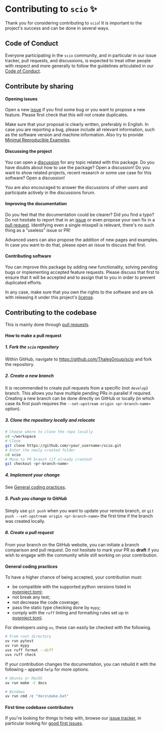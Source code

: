 # Contributing to `scio` ✨

Thank you for considering contributing to `scio`! It is important to the project's success and can be done in several ways.


## Code of Conduct

Everyone participating in the `scio` community, and in particular in our issue tracker, pull requests, and discussions, is expected to treat other people with respect and more generally to follow the guidelines articulated in our [Code of Conduct](CODE_OF_CONDUCT.md).


## Contribute by sharing

#### Opening issues

Open a new [issue](https://github.com/ThalesGroup/scio/issues) if you find some bug or you want to propose a new feature. Please first check that this will not create duplicates.

Make sure that your proposal is clearly written, preferably in English. In case you are reporting a bug, please include all relevant information, such as the software version and machine information. Also try to provide [Minimal Reproducible Examples](https://en.wikipedia.org/wiki/Minimal_reproducible_example).

#### Discussing the project

You can open a [discussion](https://github.com/ThalesGroup/scio/discussions) for any topic related with this package. Do you have doubts about how to use the package? Open a discussion! Do you want to show related projects, recent research or some use case for this software? Open a discussion!

You are also encouraged to answer the discussions of other users and participate actively in the discussions forum.

#### Improving the documentation

Do you feel that the documentation could be clearer? Did you find a typo? Do not hesitate to report that in an [issue](https://github.com/ThalesGroup/scio/issues) or even propose your own fix in a [pull request](https://github.com/ThalesGroup/scio/pulls). Identifying even a single misspell is relevant, there's no such thing as a "useless" issue or PR!

Advanced users can also propose the addition of new pages and examples. In case you want to do that, please open an issue to discuss that first.

#### Contributing software

You can improve this package by adding new functionality, solving pending bugs or implementing accepted feature requests. Please discuss that first to ensure that it will be accepted and to assign that to you in order to prevent duplicated efforts.

In any case, make sure that you own the rights to the software and are ok with releasing it under this project's [license](LICENSE).


## Contributing to the codebase

This is mainly done through [pull requests](https://github.com/ThalesGroup/scio/pulls).

#### How to make a pull request

##### 1. Fork the `scio` repository

Within GitHub, navigate to <https://github.com/ThalesGroup/scio> and fork the repository.

##### 2. Create a new branch

It is recommended to create pull requests from a specific (not `develop`) branch. This allows you have multiple pending PRs in parallel if required. Creating a new branch can be done directly on GitHub or locally (in which case its first push requires the `--set-upstream origin <pr-branch-name>` option).

##### 3. Clone the repository locally and relocate

```bash
# Choose where to clone the repo locally
cd ~/workspace
# Clone
git clone https://github.com/<your_username>/scio.git
# Enter the newly created folder
cd scio
# Move to PR branch (if already created)
git checkout <pr-branch-name>
```

##### 4. Implement your change

See [General coding practices](#general-coding-practices).

##### 5. Push you change to GitHub

Simply use `git push` when you want to update your remote branch, or `git push --set-upstream origin <pr-branch-name>` the first time if the branch was created locally.

##### 6. Create a pull request

From your branch on the GitHub website, you can initiate a branch comparison and pull request. Do not hesitate to mark your PR as **draft** if you wish to engage with the community while still working on your contribution.

#### General coding practices

To have a higher chance of being accepted, your contribution must:

- be compatible with the supported python versions listed in [pyproject.toml](pyproject.toml);
- not break any test;
- not decrease the code coverage;
- pass the static type checking done by `mypy`;
- comply with the `ruff` linting and formatting rules set up in [pyproject.toml](pyproject.toml).

For developers using `uv`, these can easily be checked with the following.

```bash
# From root directory
uv run pytest
uv run mypy
uvx ruff format --diff
uvx ruff check
```

If your contribution changes the documentation, you can rebuild it with the following – append `help` for more options.

```bash
# Ubuntu or MacOS
uv run make -C docs
```

```powershell
# Windows
uv run cmd /c "docs\make.bat"
```

#### First time codebase contributors

If you're looking for things to help with, browse our [issue tracker](https://github.com/ThalesGroup/scio/issues), in particular looking for [good first issues](https://github.com/ThalesGroup/scio/labels/good%20first%20issue).
